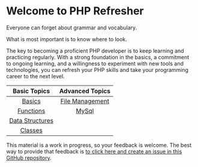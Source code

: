 # Welcome to PHP Refresher

Everyone can forget about grammar and vocabulary. 

What is most important is to know where to look.

The key to becoming a proficient PHP developer is to keep learning and practicing regularly. With a strong foundation in the basics, a commitment to ongoing learning, and a willingness to experiment with new tools and technologies, you can refresh your PHP skills and take your programming career to the next level.

<center>

|  Basic Topics |  Advanced Topics |
|:-------------:|:----------------:|
| [Basics](phpRefresh.md)        |  [File Management](./Adv/phpFile.md)  |
| [Functions](./Func/phpAll.md)   | [MySql](./Adv/phpMySql.md)  |
| [Data Structures](./DS/phpArray.md)      |       |
| [Classes](./Classes/phpCls.md)         |         |

</center>

This material is a work in progress, so your feedback is welcome. The best way to provide that feedback is [to click here and create an issue in this GitHub repository](https://github.com/ArceLopera/PHPRefresher/issues).
